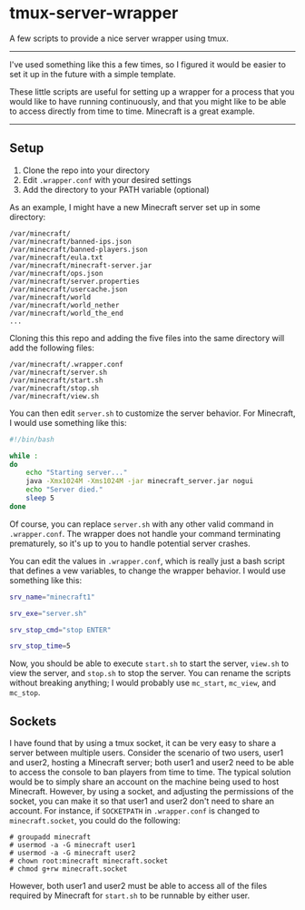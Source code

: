 # tmux-server-wrapper
A few scripts to provide a nice server wrapper using tmux.

---

I've used something like this a few times, so I figured it would be easier to set it up in the future with a simple template.

These little scripts are useful for setting up a wrapper for a process that you would like to have running continuously, and that you might like to be able to access directly from time to time. Minecraft is a great example.

---

## Setup

1. Clone the repo into your directory
2. Edit `.wrapper.conf` with your desired settings
3. Add the directory to your PATH variable (optional)

As an example, I might have a new Minecraft server set up in some directory:
```
/var/minecraft/
/var/minecraft/banned-ips.json
/var/minecraft/banned-players.json
/var/minecraft/eula.txt
/var/minecraft/minecraft-server.jar
/var/minecraft/ops.json
/var/minecraft/server.properties
/var/minecraft/usercache.json
/var/minecraft/world
/var/minecraft/world_nether
/var/minecraft/world_the_end
...
```

Cloning this this repo and adding the five files into the same directory will add the following files:
```
/var/minecraft/.wrapper.conf
/var/minecraft/server.sh
/var/minecraft/start.sh
/var/minecraft/stop.sh
/var/minecraft/view.sh
```

You can then edit `server.sh` to customize the server behavior. For Minecraft, I would use something like this:
```bash
#!/bin/bash

while :
do
	echo "Starting server..."
	java -Xmx1024M -Xms1024M -jar minecraft_server.jar nogui
	echo "Server died."
	sleep 5
done
```
Of course, you can replace `server.sh` with any other valid command in `.wrapper.conf`. The wrapper does not handle your command terminating prematurely, so it's up to you to handle potential server crashes.

You can edit the values in `.wrapper.conf`, which is really just a bash script that defines a vew variables, to change the wrapper behavior. I would use something like this:
```bash
srv_name="minecraft1"

srv_exe="server.sh"

srv_stop_cmd="stop ENTER"

srv_stop_time=5
```

Now, you should be able to execute `start.sh` to start the server, `view.sh` to view the server, and `stop.sh` to stop the server. You can rename the scripts without breaking anything; I would probably use `mc_start`, `mc_view`, and `mc_stop`.

## Sockets

I have found that by using a tmux socket, it can be very easy to share a server between multiple users. Consider the scenario of two users, user1 and user2, hosting a Minecraft server; both user1 and user2 need to be able to access the console to ban players from time to time. The typical solution would be to simply share an account on the machine being used to host Minecraft. However, by using a socket, and adjusting the permissions of the socket, you can make it so that user1 and user2 don't need to share an account. For instance, if `SOCKETPATH` in `.wrapper.conf` is changed to `minecraft.socket`, you could do the following:
```
# groupadd minecraft
# usermod -a -G minecraft user1
# usermod -a -G minecraft user2
# chown root:minecraft minecraft.socket
# chmod g+rw minecraft.socket
```
However, both user1 and user2 must be able to access all of the files required by Minecraft for `start.sh` to be runnable by either user.
